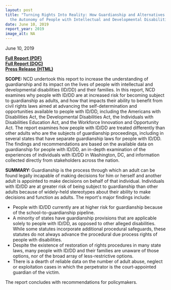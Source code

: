 ```yaml
---
layout: post
title: "Turning Rights Into Reality: How Guardianship and Alternatives Impact
  the Autonomy of People with Intellectual and Developmental Disabilities"
date: June 10, 2019
report_year: 2019
image_alt: NA
---
```

<p>June 10, 2019</p><p><strong><a href="/sites/default/files/NCD_Turning-Rights-into-Reality_508_0.pdf">Full Report (PDF)</a><br /><a href="/sites/default/files/NCD_Turning-Rights-into-Reality_508_0.docx">Full Report (DOC)</a><br /><a href="https://ncd.gov/newsroom/2019/new-federal-research-examines-guardianships">Press Release (HTML)</a></strong></p><p><strong>SCOPE: </strong>NCD undertook this report to increase the understanding of guardianship and its impact on the lives of people with intellectual and developmental disabilities (ID/DD) and their families. In this report, NCD examines why people with ID/DD are at increased risk for becoming subject to guardianship as adults, and how that impacts their ability to benefit from civil rights laws aimed at advancing the self-determination and opportunities available to people with ID/DD, including the Americans with Disabilities Act, the Developmental Disabilities Act, the Individuals with Disabilities Education Act, and the Workforce Innovation and Opportunity Act. The report examines how people with ID/DD are treated differently than other adults who are the subjects of guardianship proceedings, including in several states that have separate guardianship laws for people with ID/DD. The findings and recommendations are based on the available data on guardianship for people with ID/DD, an in-depth examination of the experiences of individuals with ID/DD in Washington, DC, and information collected directly from stakeholders across the nation. &nbsp;</p><p><strong>SUMMARY:&nbsp;</strong>Guardianship is the process through which an adult can be found legally incapable of making decisions for him or herself and another adult is appointed to make decisions on behalf of that individual. Individuals with ID/DD are at greater risk of being subject to guardianship than other adults because of widely-held stereotypes about their ability to make decisions and function as adults. The report&#39;s major findings include:</p><ul><li>People with ID/DD currently are at higher risk for guardianship because of the school-to-guardianship pipeline.</li><li>A minority of states have guardianship provisions that are applicable solely to people with ID/DD, as opposed to other alleged disabilities. While some statutes incorporate additional procedural safeguards, these statutes do not always advance the procedural due process rights of people with disabilities.</li><li>Despite the existence of restoration of rights procedures in many state laws, many people with ID/DD and their families are unaware of those options, nor of the broad array of less-restrictive options.</li><li>There is a dearth of reliable data on the number of adult abuse, neglect or exploitation cases in which the perpetrator is the court-appointed guardian of the victim.</li></ul><p>The report concludes with recommendations for policymakers.</p><p>&nbsp;</p><div>&nbsp;</div>